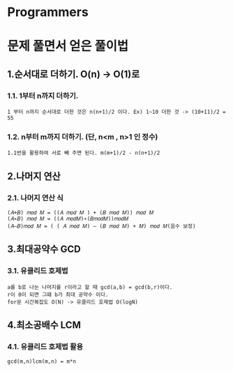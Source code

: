 # Programmers
문제 풀면서 얻은 풀이법
=======================
1.순서대로 더하기. O(n) -> O(1)로
--------------------------------
### 1.1. 1부터 n까지 더하기.
    1 부터 n까지 순서대로 더한 것은 n(n+1)/2 이다. Ex) 1~10 더한 것 -> (10+11)/2 = 55
### 1.2. n부터 m까지 더하기. (단, n<m , n>1 인 정수)
    1.1번을 활용하여 서로 빼 주면 된다. m(m+1)/2 - n(n+1)/2
2.나머지 연산
------------
### 2.1. 나머지 연산 식
    (𝐴+𝐵) 𝑚𝑜𝑑 𝑀 = ((𝐴 𝑚𝑜𝑑 𝑀 ) + (𝐵 𝑚𝑜𝑑 𝑀)) 𝑚𝑜𝑑 𝑀
    (𝐴∗𝐵) 𝑚𝑜𝑑 𝑀 = ((𝐴 𝑚𝑜𝑑𝑀)∗(𝐵𝑚𝑜𝑑𝑀))𝑚𝑜𝑑𝑀
    (𝐴−𝐵)𝑚𝑜𝑑 𝑀 = ( ( 𝐴 𝑚𝑜𝑑 𝑀) – (𝐵 𝑚𝑜𝑑 𝑀) + 𝑀) 𝑚𝑜𝑑 𝑀(음수 보정)
3.최대공약수 GCD
---------------
### 3.1. 유클리드 호제법
    a를 b로 나눈 나머지를 r이라고 할 때 gcd(a,b) = gcd(b,r)이다.
    r이 0이 되면 그떄 b가 최대 공약수 이다.
    for문 시간복잡도 O(N) -> 유클리드 호제법 O(logN)
4.최소공배수 LCM
----------------
### 4.1. 유클리드 호제법 활용
    gcd(m,n)lcm(m,n) = m*n

